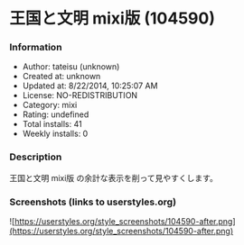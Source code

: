 # 王国と文明 mixi版 (104590)

### Information
- Author: tateisu (unknown)
- Created at: unknown
- Updated at: 8/22/2014, 10:25:07 AM
- License: NO-REDISTRIBUTION
- Category: mixi
- Rating: undefined
- Total installs: 41
- Weekly installs: 0


### Description
王国と文明 mixi版 の余計な表示を削って見やすくします。


### Screenshots (links to userstyles.org)
![https://userstyles.org/style_screenshots/104590-after.png](https://userstyles.org/style_screenshots/104590-after.png)


